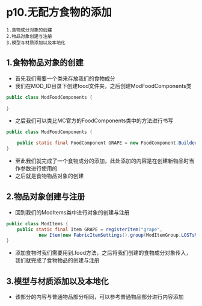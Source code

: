 # p10.无配方食物的添加

    1.食物成分对象的创建
    2.物品对象创建与注册
    3.模型与材质添加以及本地化

## 1.食物物品对象的创建
- 首先我们需要一个类来存放我们的食物成分
- 我们在MOD_ID目录下创建food文件夹，之后创建ModFoodComponents类
```java
public class ModFoodComponents {
    
}
```
- 之后我们可以类比MC官方的FoodComponents类中的方法进行书写
```java
public class ModFoodComponents {

    public static final FoodComponent GRAPE = new FoodComponent.Builder().hunger(3).saturationModifier(0.3F).build();
}
```
- 至此我们就完成了一个食物成分的添加，此处添加的内容是在创建新物品时当作参数进行使用的
- 之后就是食物物品对象的创建


## 2.物品对象创建与注册
- 回到我们的ModItems类中进行对象的创建与注册
```java
public class ModItems {
    public static final Item GRAPE = registerItem("grape",
            new Item(new FabricItemSettings().group(ModItemGroup.LOSTsMOD).food(ModFoodComponents.GRAPE)));
}
```
- 添加食物时我们需要用到.food方法，之后将我们创建的食物成分对象传入，我们就完成了食物物品的创建与注册


## 3.模型与材质添加以及本地化
- 该部分的内容与普通物品部分相同，可以参考普通物品部分进行内容添加
